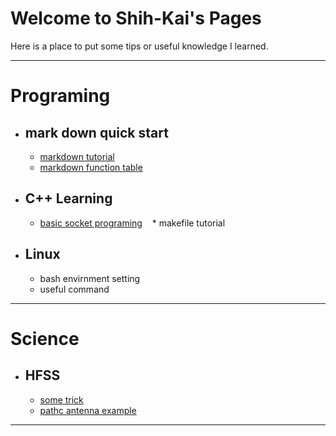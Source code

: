 
# Welcome to Shih-Kai's Pages
Here is a place to put some tips or useful knowledge I learned.

***
# Programing
* ## mark down quick start
    * [markdown tutorial](http://markdown.tw)
    * [markdown function table](http://commonmark.org/help/)
* ## C++ Learning
    * [basic socket programing](http://zake7749.github.io/2015/03/17/SocketProgramming/)
    * makefile tutorial
* ## Linux
	* bash envirnment setting
	* useful command

***
# Science
* ## HFSS
   * [some trick](HFSS/HFSS.md)
   * [pathc antenna example](HFSS/天線設計實作教材.pdf)

***

